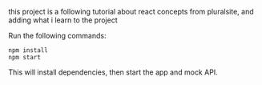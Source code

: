 this project is a following tutorial about react concepts from pluralsite, and adding what i learn to the project


Run the following commands:

```
npm install
npm start
```

This will install dependencies, then start the app and mock API.

